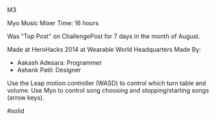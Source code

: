 M3

Myo Music Mixer
Time: 16 hours

Was "Top Post" on ChallengePost for 7 days in the month of August. 

Made at HeroHacks 2014 at Wearable World Headquarters
Made By:
- Aakash Adesara: Programmer 
- Ashank Patil: Designer 

Use the Leap motion controller (WASD) to control which turn table and volume. Use Myo to control song choosing and stopping/starting songs (arrow keys).

#solid
